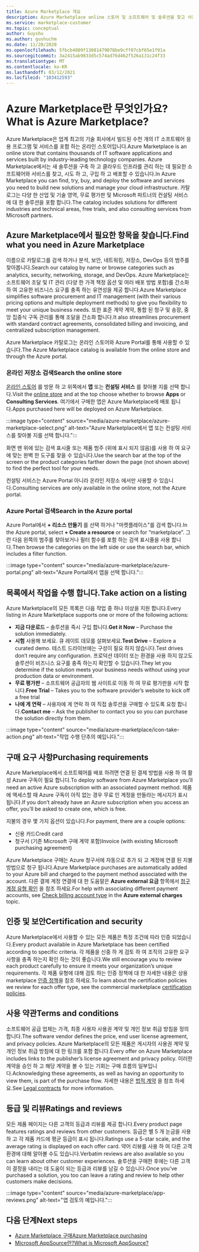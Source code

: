 ```yaml
---
title: Azure Marketplace 개요
description: Azure Marketplace online 스토어 및 소프트웨어 및 솔루션을 찾고 사용해 볼 수 있는 방법에 대해 알아봅니다.
ms.service: marketplace-customer
ms.topic: conceptual
author: Guyshu
ms.author: gushuchm
ms.date: 11/20/2020
ms.openlocfilehash: 5fbcb4809f13081479078be9cff07cbf65e1f91a
ms.sourcegitcommit: 3a2415ab9833d5c574ad76d462f526a131c24f33
ms.translationtype: MT
ms.contentlocale: ko-KR
ms.lasthandoff: 03/12/2021
ms.locfileid: "103412593"
---
```

# <a name="what-is-azure-marketplace"></a><span data-ttu-id="fb5b0-103">Azure Marketplace란 무엇인가요?</span><span class="sxs-lookup"><span data-stu-id="fb5b0-103">What is Azure Marketplace?</span></span>

<span data-ttu-id="fb5b0-104">Azure Marketplace은 업계 최고의 기술 회사에서 빌드된 수천 개의 IT 소프트웨어 응용 프로그램 및 서비스를 포함 하는 온라인 스토어입니다.</span><span class="sxs-lookup"><span data-stu-id="fb5b0-104">Azure Marketplace is an online store that contains thousands of IT software applications and services built by industry-leading technology companies.</span></span> <span data-ttu-id="fb5b0-105">Azure Marketplace에서는 새 솔루션을 구축 하 고 클라우드 인프라를 관리 하는 데 필요한 소프트웨어와 서비스를 찾고, 시도 하 고, 구입 하 고 배포할 수 있습니다.</span><span class="sxs-lookup"><span data-stu-id="fb5b0-105">In Azure Marketplace you can find, try, buy, and deploy the software and services you need to build new solutions and manage your cloud infrastructure.</span></span> <span data-ttu-id="fb5b0-106">카탈로그는 다양 한 산업 및 기술 영역, 무료 평가판 및 Microsoft 파트너의 컨설팅 서비스에 대 한 솔루션을 포함 합니다.</span><span class="sxs-lookup"><span data-stu-id="fb5b0-106">The catalog includes solutions for different industries and technical areas, free trials, and also consulting services from Microsoft partners.</span></span>

## <a name="find-what-you-need-in-azure-marketplace"></a><span data-ttu-id="fb5b0-107">Azure Marketplace에서 필요한 항목을 찾습니다.</span><span class="sxs-lookup"><span data-stu-id="fb5b0-107">Find what you need in Azure Marketplace</span></span>

<span data-ttu-id="fb5b0-108">이름으로 카탈로그를 검색 하거나 분석, 보안, 네트워킹, 저장소, DevOps 등의 범주를 찾아봅니다.</span><span class="sxs-lookup"><span data-stu-id="fb5b0-108">Search our catalog by name or browse categories such as analytics, security, networking, storage, and DevOps.</span></span> <span data-ttu-id="fb5b0-109">Azure Marketplace는 소프트웨어 조달 및 IT 관리 (다양 한 가격 책정 옵션 및 여러 배포 방법 포함)를 간소화 하 여 고유한 비즈니스 요구를 충족 하는 유연성을 제공 합니다.</span><span class="sxs-lookup"><span data-stu-id="fb5b0-109">Azure Marketplace simplifies software procurement and IT management (with their various pricing options and multiple deployment methods) to give you flexibility to meet your unique business needs.</span></span> <span data-ttu-id="fb5b0-110">또한 표준 계약 계약, 통합 된 청구 및 송장, 중앙 집중식 구독 관리를 통해 조달을 간소화 합니다.</span><span class="sxs-lookup"><span data-stu-id="fb5b0-110">It also streamlines procurement with standard contract agreements, consolidated billing and invoicing, and centralized subscription management.</span></span>

<span data-ttu-id="fb5b0-111">Azure Marketplace 카탈로그는 온라인 스토어와 Azure Portal를 통해 사용할 수 있습니다.</span><span class="sxs-lookup"><span data-stu-id="fb5b0-111">The Azure Marketplace catalog is available from the online store and through the Azure portal.</span></span>  

### <a name="search-the-online-store"></a><span data-ttu-id="fb5b0-112">온라인 저장소 검색</span><span class="sxs-lookup"><span data-stu-id="fb5b0-112">Search the online store</span></span>

<span data-ttu-id="fb5b0-113">[온라인 스토어](https://azuremarketplace.microsoft.com/) 를 방문 하 고 위쪽에서 **앱** 또는 **컨설팅 서비스** 를 찾아볼 지를 선택 합니다.</span><span class="sxs-lookup"><span data-stu-id="fb5b0-113">Visit the [online store](https://azuremarketplace.microsoft.com/) and at the top choose whether to browse **Apps** or **Consulting Services**.</span></span> <span data-ttu-id="fb5b0-114">여기에서 구매한 앱은 Azure Marketplace에 배포 됩니다.</span><span class="sxs-lookup"><span data-stu-id="fb5b0-114">Apps purchased here will be deployed on Azure Marketplace.</span></span>

:::image type="content" source="media/azure-marketplace/azure-marketplace-select.png" alt-text="Azure Marketplace에서 앱 또는 컨설팅 서비스를 찾아볼 지를 선택 합니다.":::

<span data-ttu-id="fb5b0-116">화면 맨 위에 있는 검색 표시줄 또는 제품 범주 (위에 표시 되지 않음)를 사용 하 여 요구에 맞는 완벽 한 도구를 찾을 수 있습니다.</span><span class="sxs-lookup"><span data-stu-id="fb5b0-116">Use the search bar at the top of the screen or the product categories farther down the page (not shown above) to find the perfect tool for your needs.</span></span>

<span data-ttu-id="fb5b0-117">컨설팅 서비스는 Azure Portal 아니라 온라인 저장소 에서만 사용할 수 있습니다.</span><span class="sxs-lookup"><span data-stu-id="fb5b0-117">Consulting services are only available in the online store, not the Azure portal.</span></span>

### <a name="search-in-the-azure-portal"></a><span data-ttu-id="fb5b0-118">Azure Portal 검색</span><span class="sxs-lookup"><span data-stu-id="fb5b0-118">Search in the Azure portal</span></span>

<span data-ttu-id="fb5b0-119">Azure Portal에서 **+ 리소스 만들기** 를 선택 하거나 "마켓플레이스"를 검색 합니다.</span><span class="sxs-lookup"><span data-stu-id="fb5b0-119">In the Azure portal, select **+ Create a resource** or search for “marketplace”.</span></span> <span data-ttu-id="fb5b0-120">그런 다음 왼쪽의 범주를 찾아보거나 필터 함수를 포함 하는 검색 표시줄을 사용 합니다.</span><span class="sxs-lookup"><span data-stu-id="fb5b0-120">Then browse the categories on the left side or use the search bar, which includes a filter function.</span></span>

:::image type="content" source="media/azure-marketplace/azure-portal.png" alt-text="Azure Portal에서 앱을 선택 합니다.":::

## <a name="take-action-on-a-listing"></a><span data-ttu-id="fb5b0-122">목록에서 작업을 수행 합니다.</span><span class="sxs-lookup"><span data-stu-id="fb5b0-122">Take action on a listing</span></span>

<span data-ttu-id="fb5b0-123">Azure Marketplace의 모든 목록은 다음 작업 중 하나 이상을 지원 합니다.</span><span class="sxs-lookup"><span data-stu-id="fb5b0-123">Every listing in Azure Marketplace supports one or more of the following actions:</span></span>

- <span data-ttu-id="fb5b0-124">**지금 다운로드** – 솔루션을 즉시 구입 합니다.</span><span class="sxs-lookup"><span data-stu-id="fb5b0-124">**Get it Now** – Purchase the solution immediately.</span></span>
- <span data-ttu-id="fb5b0-125">**시험** 사용해 보세요. 큐 레이트 데모를 살펴보세요.</span><span class="sxs-lookup"><span data-stu-id="fb5b0-125">**Test Drive** – Explore a curated demo.</span></span> <span data-ttu-id="fb5b0-126">테스트 드라이브에는 구성이 필요 하지 않습니다.</span><span class="sxs-lookup"><span data-stu-id="fb5b0-126">Test drives don’t require any configuration.</span></span> <span data-ttu-id="fb5b0-127">프로덕션 데이터 또는 환경을 사용 하지 않고도 솔루션이 비즈니스 요구를 충족 하는지 확인할 수 있습니다.</span><span class="sxs-lookup"><span data-stu-id="fb5b0-127">They let you determine if the solution meets your business needs without using your production data or environment.</span></span>
- <span data-ttu-id="fb5b0-128">**무료 평가판** – 소프트웨어 공급자의 웹 사이트로 이동 하 여 무료 평가판을 시작 합니다.</span><span class="sxs-lookup"><span data-stu-id="fb5b0-128">**Free Trial** – Takes you to the software provider’s website to kick off a free trial</span></span>
- <span data-ttu-id="fb5b0-129">**나에 게 연락** – 사용자에 게 연락 하 여 직접 솔루션을 구매할 수 있도록 요청 합니다.</span><span class="sxs-lookup"><span data-stu-id="fb5b0-129">**Contact me** – Ask the publisher to contact you so you can purchase the solution directly from them.</span></span>

:::image type="content" source="media/azure-marketplace/icon-take-action.png" alt-text="작업 수행 단추의 예입니다.":::

## <a name="purchasing-requirements"></a><span data-ttu-id="fb5b0-131">구매 요구 사항</span><span class="sxs-lookup"><span data-stu-id="fb5b0-131">Purchasing requirements</span></span>

<span data-ttu-id="fb5b0-132">Azure Marketplace에서 소프트웨어를 배포 하려면 연결 된 결제 방법을 사용 하 여 활성 Azure 구독이 필요 합니다.</span><span class="sxs-lookup"><span data-stu-id="fb5b0-132">To deploy software from Azure Marketplace you’ll need an active Azure subscription with an associated payment method.</span></span> <span data-ttu-id="fb5b0-133">제품에 액세스할 때 Azure 구독이 아직 없는 경우 무료 인 계정을 만들라는 메시지가 표시 됩니다.</span><span class="sxs-lookup"><span data-stu-id="fb5b0-133">If you don’t already have an Azure subscription when you access an offer, you’ll be asked to create one, which is free.</span></span>

<span data-ttu-id="fb5b0-134">지불의 경우 몇 가지 옵션이 있습니다.</span><span class="sxs-lookup"><span data-stu-id="fb5b0-134">For payment, there are a couple options:</span></span>  

- <span data-ttu-id="fb5b0-135">신용 카드</span><span class="sxs-lookup"><span data-stu-id="fb5b0-135">Credit card</span></span>
- <span data-ttu-id="fb5b0-136">청구서 (기존 Microsoft 구매 계약 포함)</span><span class="sxs-lookup"><span data-stu-id="fb5b0-136">Invoice (with existing Microsoft purchasing agreement)</span></span>

<span data-ttu-id="fb5b0-137">Azure Marketplace 구매는 Azure 청구서에 자동으로 추가 되 고 계정에 연결 된 지불 방법으로 청구 됩니다.</span><span class="sxs-lookup"><span data-stu-id="fb5b0-137">Azure Marketplace purchases are automatically added to your Azure bill and charged to the payment method associated with the account.</span></span> <span data-ttu-id="fb5b0-138">다른 결제 계정 연결에 대 한 도움말은 **Azure external 요금** 항목에서 [청구 계정 유형 확인](/azure/cost-management-billing/understand/understand-azure-marketplace-charges#check-billing-account-type) 을 참조 하세요.</span><span class="sxs-lookup"><span data-stu-id="fb5b0-138">For help with associating different payment accounts, see [Check billing account type](/azure/cost-management-billing/understand/understand-azure-marketplace-charges#check-billing-account-type) in the **Azure external charges** topic.</span></span>

## <a name="certification-and-security"></a><span data-ttu-id="fb5b0-139">인증 및 보안</span><span class="sxs-lookup"><span data-stu-id="fb5b0-139">Certification and security</span></span>

<span data-ttu-id="fb5b0-140">Azure Marketplace에서 사용할 수 있는 모든 제품은 특정 조건에 따라 인증 되었습니다.</span><span class="sxs-lookup"><span data-stu-id="fb5b0-140">Every product available in Azure Marketplace has been certified according to specific criteria.</span></span> <span data-ttu-id="fb5b0-141">각 제품을 신중 하 게 검토 하 여 조직의 고유한 요구 사항을 충족 하는지 확인 하는 것이 좋습니다.</span><span class="sxs-lookup"><span data-stu-id="fb5b0-141">We still encourage you to review each product carefully to ensure it meets your organization’s unique requirements.</span></span> <span data-ttu-id="fb5b0-142">각 제품 유형에 대해 검토 하는 인증 정책에 대 한 자세한 내용은 상용 marketplace [인증 정책](/legal/marketplace/certification-policies)을 참조 하세요.</span><span class="sxs-lookup"><span data-stu-id="fb5b0-142">To learn about the certification policies we review for each offer type, see the commercial marketplace [certification policies](/legal/marketplace/certification-policies).</span></span>

## <a name="terms-and-conditions"></a><span data-ttu-id="fb5b0-143">사용 약관</span><span class="sxs-lookup"><span data-stu-id="fb5b0-143">Terms and conditions</span></span>

<span data-ttu-id="fb5b0-144">소프트웨어 공급 업체는 가격, 최종 사용자 사용권 계약 및 개인 정보 취급 방침을 정의 합니다.</span><span class="sxs-lookup"><span data-stu-id="fb5b0-144">The software vendor defines the price, end user license agreement, and privacy policies.</span></span> <span data-ttu-id="fb5b0-145">Azure Marketplace의 모든 제품은 게시자의 사용권 계약 및 개인 정보 취급 방침에 대 한 링크를 포함 합니다.</span><span class="sxs-lookup"><span data-stu-id="fb5b0-145">Every offer on Azure Marketplace includes links to the publisher’s license agreement and privacy policy.</span></span> <span data-ttu-id="fb5b0-146">이러한 계약을 승인 하 고 해당 계약을 볼 수 있는 기회는 구매 흐름의 일부입니다.</span><span class="sxs-lookup"><span data-stu-id="fb5b0-146">Acknowledging these agreements, as well as having an opportunity to view them, is part of the purchase flow.</span></span> <span data-ttu-id="fb5b0-147">자세한 내용은 [법적 계약](legal-contracts.md) 을 참조 하세요.</span><span class="sxs-lookup"><span data-stu-id="fb5b0-147">See [Legal contracts](legal-contracts.md) for more information.</span></span>

## <a name="ratings-and-reviews"></a><span data-ttu-id="fb5b0-148">등급 및 리뷰</span><span class="sxs-lookup"><span data-stu-id="fb5b0-148">Ratings and reviews</span></span>

<span data-ttu-id="fb5b0-149">모든 제품 페이지는 다른 고객의 등급과 리뷰를 제공 합니다.</span><span class="sxs-lookup"><span data-stu-id="fb5b0-149">Every product page features ratings and reviews from other customers.</span></span> <span data-ttu-id="fb5b0-150">등급은 별 5 개 눈금을 사용 하 고 각 제품 카드에 평균 등급이 표시 됩니다.</span><span class="sxs-lookup"><span data-stu-id="fb5b0-150">Ratings use a 5-star scale, and the average rating is displayed on each offer card.</span></span> <span data-ttu-id="fb5b0-151">약어 리뷰를 사용 하 여 다른 고객 환경에 대해 알아볼 수도 있습니다.</span><span class="sxs-lookup"><span data-stu-id="fb5b0-151">Verbatim reviews are also available so you can learn about other customer experiences.</span></span> <span data-ttu-id="fb5b0-152">솔루션을 구매한 후에는 다른 고객이 결정을 내리는 데 도움이 되는 등급과 리뷰를 남길 수 있습니다.</span><span class="sxs-lookup"><span data-stu-id="fb5b0-152">Once you’ve purchased a solution, you too can leave a rating and review to help other customers make decisions.</span></span>

:::image type="content" source="media/azure-marketplace/app-reviews.png" alt-text="앱 검토의 예입니다.":::

## <a name="next-steps"></a><span data-ttu-id="fb5b0-154">다음 단계</span><span class="sxs-lookup"><span data-stu-id="fb5b0-154">Next steps</span></span>

- [<span data-ttu-id="fb5b0-155">Azure Marketplace 구매</span><span class="sxs-lookup"><span data-stu-id="fb5b0-155">Azure Marketplace purchasing</span></span>](azure-purchasing-invoicing.md)
- [<span data-ttu-id="fb5b0-156">Microsoft AppSource란?</span><span class="sxs-lookup"><span data-stu-id="fb5b0-156">What is Microsoft AppSource?</span></span>](appsource-overview.md)
